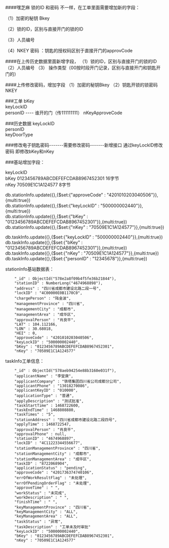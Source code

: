 ####嘿芝麻 锁的ID  和密码 不一样，在工单里面需要增加新的字段：

（1）加密的秘钥 Bkey

（2）锁的ID，区别与直接开门的锁的ID

（3）人员编号

 （4）NKEY 密码 ：钥匙的授权码区别于直接开门的approvCode

####在上传历史数据里面新增字段，
（1）锁的ID，区别与直接开门的锁的ID
（2）人员编号
（3） 操作类型（00按时段开门记录，区别与直接开门和钥匙开门的）

####上传修改密码，增加字段
（1）加密的秘钥Bkey 
（2）钥匙开锁的锁密码NKEY


###工单
bKey   
keyLockID   
personID  ---- 谁开的门（传111111111） 
nKeyApproveCode   


###历史数据
keyLockID   
personID   
keyDoorType    


###修改电子钥匙密码-------需要修改密码-------新增接口
通过keyLockID修改密码
即修改bKey和nKey   


###基站增加字段：

keyLockID  
bKey   0123456789ABCDEFEFCDAB8967452301    16字节    
nKey   70509E1C1A124577   8字节   

db.stationInfo.update({},{$set:{"approveCode" : "4201010203040506"}},{multi:true})  
db.stationInfo.update({},{$set:{"keyLockID" : "500000002440"}},{multi:true})  
db.stationInfo.update({},{$set:{"bKey" : "0123456789ABCDEFEFCDAB8967452301"}},{multi:true})   
db.stationInfo.update({},{$set:{"nKey" : "70509E1C1A124577"}},{multi:true})   


db.taskInfo.update({},{$set:{"keyLockID" : "500000002440"}},{multi:true})  
db.taskInfo.update({},{$set:{"bKey" : "0123456789ABCDEFEFCDAB8967452301"}},{multi:true})   
db.taskInfo.update({},{$set:{"nKey" : "70509E1C1A124577"}},{multi:true})   
db.taskInfo.update({},{$set:{"personID" : "12345678"}},{multi:true})   



stationInfo基站数据表：

        "_id" : ObjectId("578e2a8f09b4f5fe36b21844"),
        "stationID" : NumberLong("4674968898"),
        "address" : "四川省成都市建设北路二段一号",
        "lockID" : "4C00000E0B1170C0",
        "chargePerson" : "陆金波",
        "managementProvince" : "四川省",
        "managementCity" : "成都市",
        "managementArea" : "成华区",
        "approvalPerson" : "肖良平",
        "LAT" : 104.112166,
        "LON" : 30.68018,
        "HEI" : 0,
        "approveCode" : "4201010203040506",
        "keyLockID" : "500000002440",
        "bKey" : "0123456789ABCDEFEFCDAB8967452301",
        "nKey" : "70509E1C1A124577"


taskInfo工单信息：

        "_id" : ObjectId("578aeb94254e88b3160e031f"),
        "applicantName" : "李堂庚",
        "applicantCompany" : "铁塔集团四川省公司成都分公司",
        "applicantPhone" : "13018270086",
        "applicantKeyID" : "010000",
        "applicationType" : "普通",
        "applyDescription" : "测试批准",
        "taskStartTime" : 1468722600,
        "taskEndTime" : 1468808880,
        "taskTimes" : "5",
        "stationAddress" : "四川省成都市建设北路二段四号",
        "applyTime" : 1468722547,
        "approvalPerson" : "肖良平",
        "approvalPhone" : null,
        "stationID" : "4674968897",
        "lockID" : "4C11223344556677",
        "stationManagementProvince" : "四川省",
        "stationManagementCity" : "成都市",
        "stationManagementArea" : "成华区",
        "taskID" : "8722068904",
        "applicationStatus" : "pending",
        "approveCode" : "4201736374740106",
        "errOfWorkResultFlag" : "未处理",
        "errOfPendingOrderFlag" : "未处理",
        "approveTime" : " ",
        "workStatus" : "未完成",
        "workDescription" : " ",
        "finishTime" : " ",
        "keyManagementProvince" : "四川省",
        "keyManagementCity" : "ALL",
        "keyManagementArea" : "ALL",
        "taskStatus" : "异常",
        "taskDescription" : "工单未及时审批"
        "keyLockID" : "500000002440",
        "bKey" : "0123456789ABCDEFEFCDAB8967452301",
        "nKey" : "70509E1C1A124577"